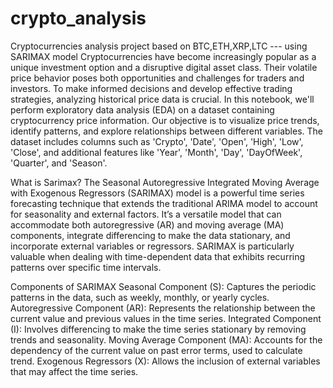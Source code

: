 # crypto_analysis
Cryptocurrencies analysis project based on BTC,ETH,XRP,LTC --- using SARIMAX model
Cryptocurrencies have become increasingly popular as a unique investment option and a disruptive digital asset class. Their volatile price behavior poses both opportunities and challenges for traders and investors. To make informed decisions and develop effective trading strategies, analyzing historical price data is crucial. In this notebook, we'll perform exploratory data analysis (EDA) on a dataset containing cryptocurrency price information. Our objective is to visualize price trends, identify patterns, and explore relationships between different variables. The dataset includes columns such as 'Crypto', 'Date', 'Open', 'High', 'Low', 'Close', and additional features like 'Year', 'Month', 'Day', 'DayOfWeek', 'Quarter', and 'Season'.


What is Sarimax?
The Seasonal Autoregressive Integrated Moving Average with Exogenous Regressors (SARIMAX) model is a powerful time series forecasting technique that extends the traditional ARIMA model to account for seasonality and external factors. It’s a versatile model that can accommodate both autoregressive (AR) and moving average (MA) components, integrate differencing to make the data stationary, and incorporate external variables or regressors. SARIMAX is particularly valuable when dealing with time-dependent data that exhibits recurring patterns over specific time intervals.

Components of SARIMAX
Seasonal Component (S): Captures the periodic patterns in the data, such as weekly, monthly, or yearly cycles.
Autoregressive Component (AR): Represents the relationship between the current value and previous values in the time series.
Integrated Component (I): Involves differencing to make the time series stationary by removing trends and seasonality.
Moving Average Component (MA): Accounts for the dependency of the current value on past error terms, used to calculate trend.
Exogenous Regressors (X): Allows the inclusion of external variables that may affect the time series.
